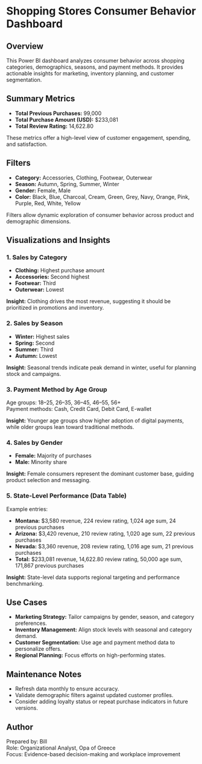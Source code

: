 # Shopping Stores Consumer Behavior Dashboard 

## Overview
This Power BI dashboard analyzes consumer behavior across shopping categories, demographics, seasons, and payment methods. It provides actionable insights for marketing, inventory planning, and customer segmentation.

## Summary Metrics
- **Total Previous Purchases:** 99,000  
- **Total Purchase Amount (USD):** $233,081  
- **Total Review Rating:** 14,622.80  

These metrics offer a high-level view of customer engagement, spending, and satisfaction.

## Filters
- **Category:** Accessories, Clothing, Footwear, Outerwear  
- **Season:** Autumn, Spring, Summer, Winter  
- **Gender:** Female, Male  
- **Color:** Black, Blue, Charcoal, Cream, Green, Grey, Navy, Orange, Pink, Purple, Red, White, Yellow  

Filters allow dynamic exploration of consumer behavior across product and demographic dimensions.

## Visualizations and Insights

### 1. Sales by Category
- **Clothing:** Highest purchase amount  
- **Accessories:** Second highest  
- **Footwear:** Third  
- **Outerwear:** Lowest  

**Insight:** Clothing drives the most revenue, suggesting it should be prioritized in promotions and inventory.

### 2. Sales by Season
- **Winter:** Highest sales  
- **Spring:** Second  
- **Summer:** Third  
- **Autumn:** Lowest  

**Insight:** Seasonal trends indicate peak demand in winter, useful for planning stock and campaigns.

### 3. Payment Method by Age Group
Age groups: 18–25, 26–35, 36–45, 46–55, 56+  
Payment methods: Cash, Credit Card, Debit Card, E-wallet  

**Insight:** Younger age groups show higher adoption of digital payments, while older groups lean toward traditional methods.

### 4. Sales by Gender
- **Female:** Majority of purchases  
- **Male:** Minority share  

**Insight:** Female consumers represent the dominant customer base, guiding product selection and messaging.

### 5. State-Level Performance (Data Table)
Example entries:
- **Montana:** $3,580 revenue, 224 review rating, 1,024 age sum, 24 previous purchases  
- **Arizona:** $3,420 revenue, 210 review rating, 1,020 age sum, 22 previous purchases  
- **Nevada:** $3,360 revenue, 208 review rating, 1,016 age sum, 21 previous purchases  
- **Total:** $233,081 revenue, 14,622.80 review rating, 50,000 age sum, 171,867 previous purchases  

**Insight:** State-level data supports regional targeting and performance benchmarking.

## Use Cases
- **Marketing Strategy:** Tailor campaigns by gender, season, and category preferences.  
- **Inventory Management:** Align stock levels with seasonal and category demand.  
- **Customer Segmentation:** Use age and payment method data to personalize offers.  
- **Regional Planning:** Focus efforts on high-performing states.

## Maintenance Notes
- Refresh data monthly to ensure accuracy.  
- Validate demographic filters against updated customer profiles.  
- Consider adding loyalty status or repeat purchase indicators in future versions.

## Author
Prepared by: Bill  
Role: Organizational Analyst, Opa of Greece  
Focus: Evidence-based decision-making and workplace improvement
